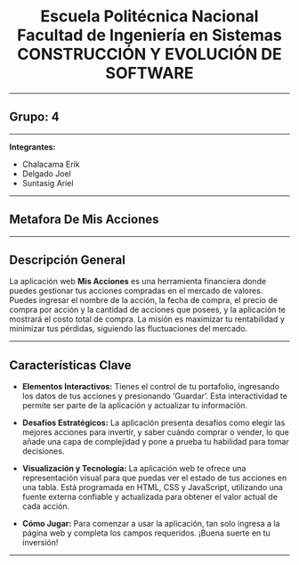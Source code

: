 <h1 align="center">
    Escuela Politécnica Nacional<br>
    Facultad de Ingeniería en Sistemas<br>
    CONSTRUCCIÓN Y EVOLUCIÓN DE SOFTWARE<br>
</h1>

---

## Grupo: 4

---

**Integrantes:**

- Chalacama Erik
- Delgado Joel
- Suntasig Ariel

---

## Metafora De Mis Acciones

---

## Descripción General

La aplicación web **Mis Acciones** es una herramienta financiera donde puedes gestionar tus acciones compradas en el mercado de valores. Puedes ingresar el nombre de la acción, la fecha de compra, el precio de compra por acción y la cantidad de acciones que posees, y la aplicación te mostrará el costo total de compra. La misión es maximizar tu rentabilidad y minimizar tus pérdidas, siguiendo las fluctuaciones del mercado.

---

## Características Clave

- **Elementos Interactivos:** Tienes el control de tu portafolio, ingresando los datos de tus acciones y presionando ‘Guardar’. Esta interactividad te permite ser parte de la aplicación y actualizar tu información.

- **Desafíos Estratégicos:** La aplicación presenta desafíos como elegir las mejores acciones para invertir, y saber cuándo comprar o vender, lo que añade una capa de complejidad y pone a prueba tu habilidad para tomar decisiones.

- **Visualización y Tecnología:** La aplicación web te ofrece una representación visual para que puedas ver el estado de tus acciones en una tabla. Está programada en HTML, CSS y JavaScript, utilizando una fuente externa confiable y actualizada para obtener el valor actual de cada acción.

- **Cómo Jugar:** Para comenzar a usar la aplicación, tan solo ingresa a la página web y completa los campos requeridos. ¡Buena suerte en tu inversión!

---
